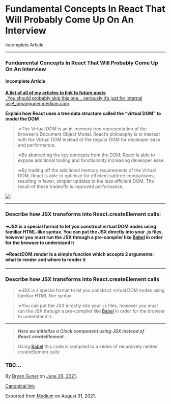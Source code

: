 # Fundamental Concepts In React That Will Probably Come Up On An Interview

Incomplete Article

***

### Fundamental Concepts In React That Will Probably Come Up On An Interview

#### Incomplete Article

[**A list of all of my articles to link to future posts**\
_You should probably skip this one… seriously it’s just for internal use!_bryanguner.medium.com](https://bryanguner.medium.com/a-list-of-all-of-my-articles-to-link-to-future-posts-1f6f88ebdf5b)

**Explain how React uses a tree data structure called the “virtual DOM” to model the DOM**

> ↠The Virtual DOM is an in-memory tree representation of the browser’s Document Object Model. React’s philosophy is to interact with the Virtual DOM instead of the regular DOM for developer ease and performance.

> ↠By abstracting the key concepts from the DOM, React is able to expose additional tooling and functionality increasing developer ease.

> ↠By trading off the additional memory requirements of the Virtual DOM, React is able to optimize for efficient subtree comparisons, resulting in fewer, simpler updates to the less efficient DOM. The result of these tradeoffs is improved performance.

![](https://cdn-images-1.medium.com/max/800/0\*iVSdRNTWikevU4dG.png)

***

### **Describe how JSX transforms into React.createElement calls:**

#### ↠JSX is a special format to let you construct virtual DOM nodes using familiar HTML-like syntax. You can put the JSX directly into your .js files, however you must run the JSX through a pre-compiler like [Babel](https://babeljs.io) in order for the browser to understand it

#### ↠ReactDOM.render is a simple function which accepts 2 arguments: what to render and where to render it

***

### Describe how JSX transforms into React.createElement calls

> ↠JSX is a special format to let you construct virtual DOM nodes using familiar HTML-like syntax.

> ↠You can put the JSX directly into your .js files, however you must run the JSX through a pre-compiler like [Babel](https://babeljs.io) in order for the browser to understand it.

***

> _**Here we initialize a Clock component using JSX instead of React.createElement .**_

> Using [Babel](https://babeljs.io) this code is compiled to a series of recursively nested createElement calls:

### TBC…

By [Bryan Guner](https://medium.com/@bryanguner) on [June 29, 2021](https://medium.com/p/5495b6421287).

[Canonical link](https://medium.com/@bryanguner/fundamental-concepts-in-react-that-will-probably-come-up-on-an-interview-5495b6421287)

Exported from [Medium](https://medium.com) on August 31, 2021.
